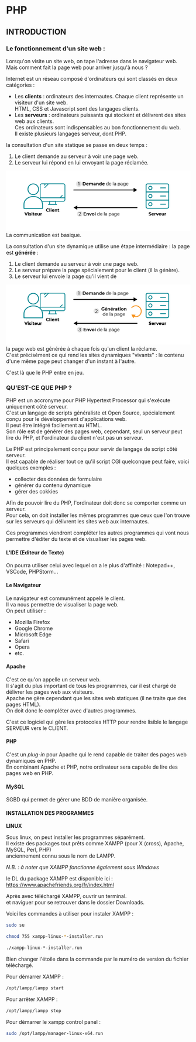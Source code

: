 # PHP

## INTRODUCTION

### Le fonctionnement d'un site web :

Lorsqu'on visite un site web, on tape l'adresse dans le navigateur web.<br>
Mais comment fait la page web pour arriver jusqu'à nous ?<br>

Internet est un réseau composé d'ordinateurs qui sont classés en deux catégories :
* Les **clients** : ordinateurs des internautes. Chaque client représente un visiteur d'un site web.<br>
HTML, CSS et Javascript sont des langages clients. 
* Les **serveurs** : ordinateurs puissants qui stockent et délivrent des sites web aux clients.<br>
Ces ordinateurs sont indispensables au bon fonctionnement du web.<br>
Il existe plusieurs langages serveur, dont PHP.

la consultation d'un site statique se passe en deux temps : 
1. Le client demande au serveur à voir une page web.
2. Le serveur lui répond en lui envoyant la page réclamée.

![](./img/transf-site-statique.png)
La communication est basique.

La consultation d'un site dynamique utilise une étape intermédiaire : la page est **générée** :
1. Le client demande au serveur à voir une page web.
2. Le serveur prépare la page spécialement pour le client (il la génère).
3. Le serveur lui envoie la page qu'il vient de 

![](./img/transf-site-dynamique.png)
la page web est générée à chaque fois qu'un client la réclame.<br>
C'est précisément ce qui rend les sites dynamiques "vivants" : le contenu d'une même page peut changer d'un instant à l'autre.

C'est là que le PHP entre en jeu.

### QU'EST-CE QUE PHP ?

PHP est un accronyme pour PHP Hypertext Processor qui s'exécute uniquement côté serveur.<br>
C'est un langage de scripts généraliste et Open Source, spécialement conçu pour le développement d'applications web.<br>
Il peut être intégré facilement au HTML.<br>
Son rôle est de générer des pages web, cependant, seul un serveur peut lire du PHP, et l'ordinateur du client n'est pas un serveur.<br> 

Le PHP est principalement conçu pour servir de langage de script côté serveur.<br>
Il est capable de réaliser tout ce qu'il script CGI quelconque peut faire, voici quelques exemples :
* collecter des données de formulaire
* générer du contenu dynamique
* gérer des cokkies

Afin de pouvoir lire du PHP, l'ordinateur doit donc se comporter comme un serveur.<br>
Pour cela, on doit installer les mêmes programmes que ceux que l'on trouve sur les serveurs qui délivrent les sites web aux internautes.<br>

Ces programmes viendront compléter les autres programmes qui vont nous permettre d'éditer du texte et de visualiser les pages web.<br>

#### L'IDE (Editeur de Texte)

On pourra utiliser celui avec lequel on a le plus d'affinité : Notepad++, VSCode, PHPStorm...

#### Le Navigateur

Le navigateur est communément appelé le client.<br>
Il va nous permettre de visualiser la page web.<br>
On peut utiliser :
* Mozilla Firefox
* Google Chrome
* Microsoft Edge
* Safari
* Opera
* etc.

#### Apache 

C'est ce qu'on appelle un serveur web.<br>
Il s'agit du plus important de tous les programmes, car il est chargé de délivrer les pages web aux visiteurs.<br>
Apache ne gère cependant que les sites web statiques (il ne traite que des pages HTML).<br>
On doit donc le compléter avec d'autres programmes.

C'est ce logiciel qui gère les protocoles HTTP pour rendre lisible le langage SERVEUR vers le CLIENT.


#### PHP

C'est un _plug-in_ pour Apache qui le rend capable de traiter des pages web dynamiques en PHP.<br>
En combinant Apache et PHP, notre ordinateur sera capable de lire des pages web en PHP.<br>

#### MySQL

SGBD qui permet de gérer une BDD de manière organisée.

#### INSTALLATION DES PROGRAMMES

**LINUX**

Sous linux, on peut installer les programmes séparément.<br>
Il existe des packages tout prêts comme XAMPP (pour X (cross), Apache, MySQL, Perl, PHP)<br>
anciennement connu sous le nom de LAMPP.

_N.B. : à noter que XAMPP fonctionne également sous Windows_

le DL du package XAMPP est disponible ici : https://www.apachefriends.org/fr/index.html

Après avec téléchargé XAMPP, ouvrir un terminal.<br>
et naviguer pour se retrouver dans le dossier Downloads.<br>

Voici les commandes à utiliser pour instaler XAMPP  : 

```bash
sudo su
```

```bash
chmod 755 xampp-linux-*-installer.run
```

```bash
./xampp-linux-*-installer.run
```

Bien changer l'étoile dans la commande par le numéro de version du fichier téléchargé.

Pour démarrer XAMPP :
```bash
/opt/lampp/lampp start
```
Pour arrêter XAMPP :
```bash
/opt/lampp/lampp stop
```

Pour démarrer le xampp control panel :
```bash
sudo /opt/lampp/manager-linux-x64.run
```